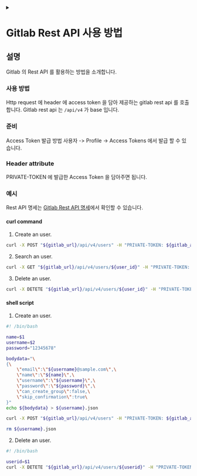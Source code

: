 <link rel="stylesheet" type="text/css" href="/css/header.css">
<link rel="stylesheet" type="text/css" href="/css/bootstrap/5.3.0-alpha1/bootstrap.css">
<div class="sticky-top bg-white pt-1 pb-2" id="header-div-max"></div>
<details id="display-none"><summary></summary>
  <script src="/js/header.js" defer="defer"></script>
</details>

# Gitlab Rest API 사용 방법
## 설명
Gitlab 의 Rest API 를 활용하는 방법을 소개합니다.

### 사용 방법
Http request 에 header 에 access token 을 담아 제공하는 gitlab rest api 를 호출합니다.
Gitlab rest api 는 `/api/v4` 가 base 입니다.

### 준비
Access Token 발급 방법
사용자 -> Profile -> Access Tokens 에서 발급 할 수 있습니다.

### Header attribute
PRIVATE-TOKEN 에 발급한 Access Token 을 담아주면 됩니다.

### 예시
Rest API 명세는 [Gitlab Rest API 명세](https://docs.gitlab.com/ee/api/api_resources.html "https://docs.gitlab.com/ee/api/api_resources.html")에서 확인할 수 있습니다.

#### curl command
1. Create an user.
```bash
curl -X POST "${gitlab_url}/api/v4/users" -H "PRIVATE-TOKEN: ${gitlab_access_token}" -H "Content-Type: application/json" -d @${data_json_file}
```

2. Search an user.
```bash
curl -X GET "${gitlab_url}/api/v4/users/${user_id}" -H "PRIVATE-TOKEN: ${gitlab_access_token}" -H "Content-Type: application/json"
```

3. Delete an user.
```bash
curl -X DETETE "${gitlab_url}/api/v4/users/${user_id}" -H "PRIVATE-TOKEN: ${gitlab_access_token}" -H "Content-Type: application/json"
```

#### shell script

1. Create an user.

```bash
#! /bin/bash

name=$1
username=$2
password="12345678"

bodydata="\
{\
    \"email\":\"${username}@sample.com\",\
    \"name\":\"${name}\",\
    \"username\":\"${username}\",\
    \"password\":\"${password}\",\
    \"can_create_group\":false,\
    \"skip_confirmation\":true\
}"
echo ${bodydata} > ${username}.json

curl -X POST "${gitlab_url}/api/v4/users" -H "PRIVATE-TOKEN: ${gitlab_access_token}" -H "Content-Type: application/json" -d @${username}.json

rm ${username}.json
```

2. Delete an user.

```bash
#! /bin/bash

userid=$1
curl -X DETETE "${gitlab_url}/api/v4/users/${userid}" -H "PRIVATE-TOKEN: ${gitlab_access_token}" -H "Content-Type: application/json"
```
